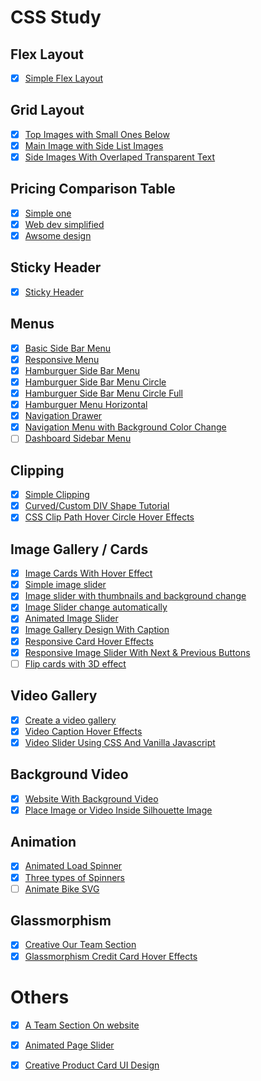 
# CSS Study

## Flex Layout
- [x] [Simple Flex Layout](./flex-01-design)

## Grid Layout
- [x] [Top Images with Small Ones Below](./grid-01-design)
- [x] [Main Image with Side List Images](./grid-01-design)
- [x] [Side Images With Overlaped Transparent Text](./grid-03-design)

## Pricing Comparison Table
- [x] [Simple one](./price-comparison-01)
- [x] [Web dev simplified](./price-comparison-02)
- [x] [Awsome design](./price-comparison-03)

## Sticky Header
- [x] [Sticky Header](./sticky-design)

## Menus
- [x] [Basic Side Bar Menu](./menu-01)
- [x] [Responsive Menu](./menu-02)
- [x] [Hamburguer Side Bar Menu](./menu-03)
- [x] [Hamburguer Side Bar Menu Circle](./menu-04)
- [x] [Hamburguer Side Bar Menu Circle Full](./menu-06)
- [x] [Hamburguer Menu Horizontal](./menu-05)
- [x] [Navigation Drawer](./menu-07)
- [x] [Navigation Menu with Background Color Change](./menu-08)
- [ ] [Dashboard Sidebar Menu](https://www.youtube.com/watch?v=DvpSKoCyN5Q)

## Clipping
- [x] [Simple Clipping](./clip-01)
- [x] [Curved/Custom DIV Shape Tutorial](./clip-02)
- [x] [CSS Clip Path Hover Circle Hover Effects](./clip-03)

## Image Gallery / Cards
- [x] [Image Cards With Hover Effect](./images-slider-00)
- [x] [Simple image slider](./images-slider-01)
- [x] [Image slider with thumbnails and background change](./images-slider-02)
- [x] [Image Slider change automatically](./images-slider-03)
- [x] [Animated Image Slider](./images-slider-05) 
- [x] [Image Gallery Design With Caption](./images-slider-06)
- [x] [Responsive Card Hover Effects](./images-slider-07)
- [x] [Responsive Image Slider With Next & Previous Buttons](./images-slider-08)
- [ ] [Flip cards with 3D effect](https://www.youtube.com/watch?v=uGgRhKN5_Ao)

## Video Gallery
- [x] [Create a video gallery](./video-gallery-01)
- [x] [Video Caption Hover Effects](./video-gallery-02)
- [x] [Video Slider Using CSS And Vanilla Javascript](./video-gallery-03)

## Background Video
- [x] [Website With Background Video](./video-background-01)
- [x] [Place Image or Video Inside Silhouette Image](./video-background-02)

## Animation
- [x] [Animated Load Spinner](./animation-01)
- [x] [Three types of Spinners](./animation-02)
- [ ] [Animate Bike SVG](https://www.youtube.com/watch?v=gWai7fYp9PY)

## Glassmorphism
- [x] [Creative Our Team Section](./glassmorphism-01)
- [x] [Glassmorphism Credit Card Hover Effects](./glassmorphism-02) 

# Others
- [x] [A Team Section On website](./others-01)
- [x] [Animated Page Slider](./others-02)
- [x] [Creative Product Card UI Design](./others-03)


<!-- 
Responsive Product Card UI Design
https://www.youtube.com/watch?v=-y8YJ5a6scU

Product Card UI Design
https://www.youtube.com/watch?v=vXSPLN1-hng 

-->